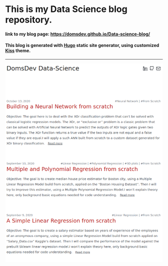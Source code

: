 
# This is my Data Science blog repository.

#### link to my blog page: https://domsdev.github.io/Data-science-blog/

#### This blog is generated with <a href="https://gohugo.io/">Hugo</a> static site generator, using customized <a href="https://github.com/ribice/kiss">Kiss</a> theme.

---

![png](/images/README/2021-12-12/My_blog_screenshot.png#c)
